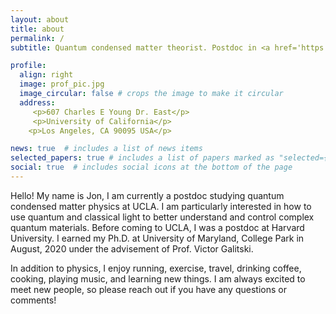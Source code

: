 ```yaml
---
layout: about
title: about
permalink: /
subtitle: Quantum condensed matter theorist. Postdoc in <a href='https://naranglab.ucla.edu'>NarangLab</a> at UCLA.

profile:
  align: right
  image: prof_pic.jpg
  image_circular: false # crops the image to make it circular
  address: 
     <p>607 Charles E Young Dr. East</p>
     <p>University of California</p>
    <p>Los Angeles, CA 90095 USA</p>

news: true  # includes a list of news items
selected_papers: true # includes a list of papers marked as "selected={true}"
social: true  # includes social icons at the bottom of the page
---
```


Hello! My name is Jon, I am currently a postdoc studying quantum condensed matter physics at UCLA. 
I am particularly interested in how to use quantum and classical light to better understand and control complex quantum materials.
Before coming to UCLA, I was a postdoc at Harvard University.
I earned my Ph.D. at University of Maryland, College Park in August, 2020 under the advisement of Prof. Victor Galitski.

In addition to physics, I enjoy running, exercise, travel, drinking coffee, cooking, playing music, and learning new things.
I am always excited to meet new people, so please reach out if you have any questions or comments! 
